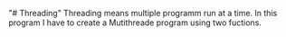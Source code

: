 "# Threading"
Threading means multiple programm run at a time.
In this program I have to create a Mutithreade program using two fuctions.
